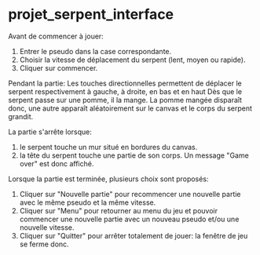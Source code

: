 # projet_serpent_interface
Avant de commencer à jouer:
1) Entrer le pseudo dans la case correspondante.
2) Choisir la vitesse de déplacement du serpent (lent, moyen ou rapide).
3) Cliquer sur commencer.
 
Pendant la partie:
Les touches directionnelles permettent de déplacer le serpent respectivement à gauche, à droite, en bas et en haut
Dès que le serpent passe sur une pomme, il la mange. La pomme mangée disparaît donc, une autre apparaît aléatoirement sur le canvas et le corps du serpent grandit.
 
La partie s'arrête lorsque:
1) le serpent touche un mur situé en bordures du canvas.
2) la tête du serpent touche une partie de son corps.
Un message "Game over" est donc affiché.
 
Lorsque la partie est terminée, plusieurs choix sont proposés:
1) Cliquer sur "Nouvelle partie" pour recommencer une nouvelle partie avec le même pseudo et la même vitesse.
2) Cliquer sur "Menu" pour retourner au menu du jeu et pouvoir commencer une nouvelle partie avec un nouveau pseudo et/ou une nouvelle vitesse.
3) Cliquer sur "Quitter" pour arrêter totalement de jouer: la fenêtre de jeu se ferme donc.